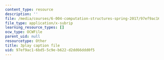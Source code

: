 ```yaml
---
content_type: resource
description: ''
file: /media/courses/6-004-computation-structures-spring-2017/97ef9ac16bd55c9eb622d2dd66ddd0f5_v2X-sTKCVMs.vtt
file_type: application/x-subrip
learning_resource_types: []
ocw_type: OCWFile
parent_uid: null
resourcetype: Other
title: 3play caption file
uid: 97ef9ac1-6bd5-5c9e-b622-d2dd66ddd0f5
---
```

